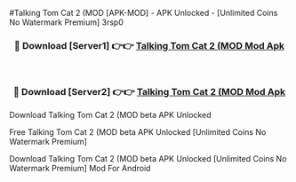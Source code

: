 #Talking Tom Cat 2 (MOD [APK-MOD] - APK Unlocked - [Unlimited Coins No Watermark Premium] 3rsp0



<div align="center">

<h3>🔴 Download [Server1] 👉👉 <a href="https://momento.my/?title=Talking_Tom_Cat_2_(MOD">Talking Tom Cat 2 (MOD Mod Apk</a></h3><br>

<h3>🔴 Download [Server2] 👉👉 <a href="https://momento.my/?title=Talking_Tom_Cat_2_(MOD">Talking Tom Cat 2 (MOD Mod Apk</a></h3>
</div>



Download Talking Tom Cat 2 (MOD beta APK Unlocked

Free Talking Tom Cat 2 (MOD beta APK Unlocked [Unlimited Coins No Watermark Premium]

Download Talking Tom Cat 2 (MOD beta APK Unlocked [Unlimited Coins No Watermark Premium] Mod For Android
